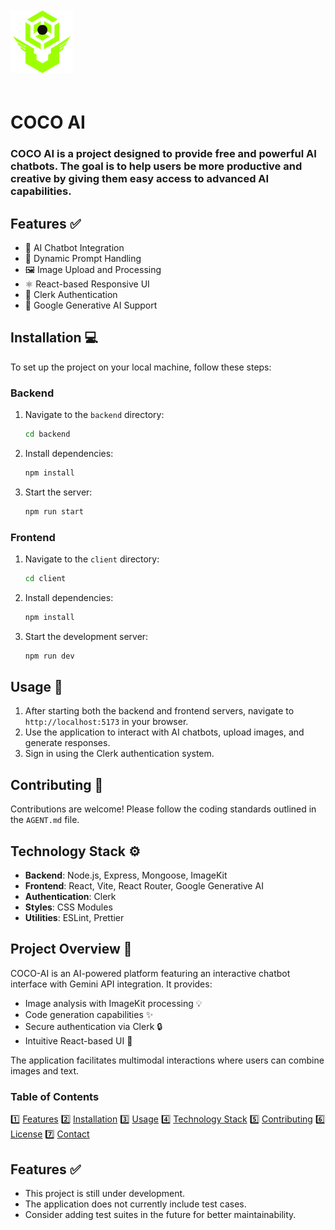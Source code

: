 <img
    src=".\client\public\favicon.png"
    alt="COCO AI Logo"
    style="width: 100px; height: 100px; margin: 20px 0;"
/>

<h1>COCO AI</h1>

<h3>
COCO AI is a project designed to provide free and powerful AI chatbots. The goal is to help users be more productive and creative by giving them easy access to advanced AI capabilities.

## Features ✅

- 🤖 AI Chatbot Integration
- 💬 Dynamic Prompt Handling
- 🖼️ Image Upload and Processing
- ⚛️ React-based Responsive UI
- 🔑 Clerk Authentication
- 🧠 Google Generative AI Support

## Installation 💻

To set up the project on your local machine, follow these steps:

### Backend

1. Navigate to the `backend` directory:
   ```bash
   cd backend
   ```
2. Install dependencies:
   ```bash
   npm install
   ```
3. Start the server:
   ```bash
   npm run start
   ```

### Frontend

1. Navigate to the `client` directory:
   ```bash
   cd client
   ```
2. Install dependencies:
   ```bash
   npm install
   ```
3. Start the development server:
   ```bash
   npm run dev
   ```

## Usage 🚀

1. After starting both the backend and frontend servers, navigate to `http://localhost:5173` in your browser.
2. Use the application to interact with AI chatbots, upload images, and generate responses.
3. Sign in using the Clerk authentication system.

## Contributing 🤝

Contributions are welcome! Please follow the coding standards outlined in the `AGENT.md` file.

## Technology Stack ⚙️

- **Backend**: Node.js, Express, Mongoose, ImageKit
- **Frontend**: React, Vite, React Router, Google Generative AI
- **Authentication**: Clerk
- **Styles**: CSS Modules
- **Utilities**: ESLint, Prettier

## Project Overview 🚀

COCO-AI is an AI-powered platform featuring an interactive chatbot interface with Gemini API integration. It provides:

- Image analysis with ImageKit processing 💡
- Code generation capabilities ✨
- Secure authentication via Clerk 🔒
- Intuitive React-based UI 🎯

The application facilitates multimodal interactions where users can combine images and text.

### Table of Contents

1️⃣ [Features](#features-)
2️⃣ [Installation](#installation-)
3️⃣ [Usage](#usage-)
4️⃣ [Technology Stack](#technology-stack-)
5️⃣ [Contributing](#contributing-)
6️⃣ [License](#license)
7️⃣ [Contact](#contact)

## Features ✅

- This project is still under development.
- The application does not currently include test cases.
- Consider adding test suites in the future for better maintainability.
